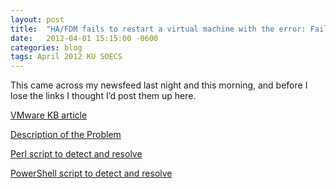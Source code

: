 ```yaml
---
layout: post
title:  "HA/FDM fails to restart a virtual machine with the error: Failed to open file /vmfs/volumes/UUID/.dvsData/ID/100 Status (bad0003)= Not found"
date:   2012-04-01 15:15:00 -0600
categories: blog
tags: April 2012 KU SOECS
---
```

This came across my newsfeed last night and this morning, and before I lose the links I thought I’d post them up here.

[VMware KB article](http://kb.vmware.com/selfservice/microsites/search.do?language=en_US&cmd=displayKC&externalId=2013639)

[Description of the Problem](http://www.yellow-bricks.com/2012/04/11/ha-fails-to-initiate-restart-when-a-vm-was-svmotioned-and-on-a-vds/)

[Perl script to detect and resolve](http://www.virtuallyghetto.com/2012/04/identifying-virtual-machines-affected.html)

[PowerShell script to detect and resolve](http://www.virtu-al.net/2012/04/17/identifying-and-fixing-vms-affected-by-svmotion-vds-issue/)
